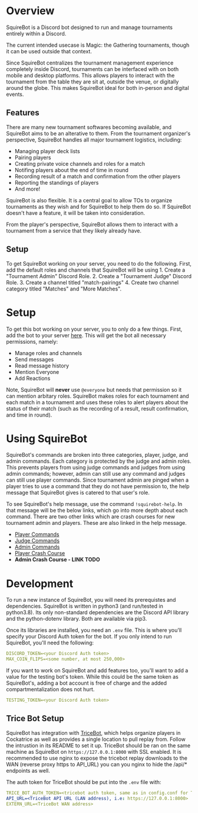 # Overview

SquireBot is a Discord bot designed to run and manage tournaments entirely within a Discord.

The current intended usecase is Magic: the Gathering tournaments, though it can be used outside that context.

Since SquireBot centralizes the tournament management experience completely inside Discord, tournaments can be interfaced with on both mobile and desktop platforms. This allows players to interact with the tournament from the table they are sit at, outside the venue, or digitally around the globe. This makes SquireBot ideal for both in-person and digital events.


## Features

There are many new tournament softwares becoming available, and SquireBot aims to be an alterative to them. From the tournament organizer's perspective, SquireBot handles all major tournament logistics, including:
 - Managing player deck lists
 - Pairing players
 - Creating private voice channels and roles for a match
 - Notifing players about the end of time in round
 - Recording result of a match and confirmation from the other players
 - Reporting the standings of players
 - And more!

SquireBot is also flexible. It is a central goal to allow TOs to organize tournaments as they wish and for SquireBot to help them do so. If SquireBot doesn't have a feature, it will be taken into consideration.

From the player's perspective, SquireBot allows them to interact with a tournament from a service that they likely already have.


## Setup

To get SquireBot working on your server, you need to do the following. First, add the default roles and channels that SquireBot will be using
	1. Create a "Tournament Admin" Discord Role.
	2. Create a "Tournament Judge" Discord Role.
	3. Create a channel titled "match-pairings"
	4. Create two channel category titled "Matches" and "More Matches".

# Setup

To get this bot working on your server, you to only do a few things.
First, add the bot to your server [here]("https://discord.com/api/oauth2/authorize?client_id=784967512106074183&permissions=268634192&scope=bot").
This will get the bot all necessary permissions, namely:
 - Manage roles and channels
 - Send messages
 - Read message history
 - Mention Everyone
 - Add Reactions

Note, SquireBot will **never** use `@everyone` but needs that permission so it can mention arbitary roles. SquireBot makes roles for each tournament and each match in a tournament and uses these roles to alert players about the status of their match (such as the recording of a result, result confirmation, and time in round).


# Using SquireBot

SquireBot's commands are broken into three categories, player, judge, and admin commands. Each category is protected by the judge and admin roles. This prevents players from using judge commands and judges from using admin commands; however, admin can still use any command and judges can still use player commands. Since tournament admin are pinged when a player tries to use a command that they do not have permission to, the help message that SquireBot gives is catered to that user's role.

To see SquireBot's help message, use the command `!squirebot-help`. In that message will be the below links, which go into more depth about each command. There are two other links which are crash courses for new tournament admin and players. These are also linked in the help message.

 - [Player Commands](https://github.com/TylerBloom/SquireBot/blob/master/docs/PlayerCommands.md)
 - [Judge Commands](https://github.com/TylerBloom/SquireBot/blob/master/docs/JudgeCommands.md)
 - [Admin Commands](https://github.com/TylerBloom/SquireBot/blob/master/docs/AdminCommands.md)
 - [Player Crash Course](https://github.com/TylerBloom/SquireBot/blob/master/docs/CrashCourse.md)
 - **Admin Crash Course - LINK TODO**

# Development
To run a new instance of SquireBot, you will need its prerequistes and dependencies. SquireBot is written in python3 (and run/tested in python3.8). Its only non-standard dependencies are the Discord API library and the python-dotenv library. Both are available via pip3.

Once its libraries are installed, you need an `.env` file. This is where you'll specify your Discord Auth token for the bot. If you only intend to run SquireBot, you'll need the following:
```yaml
DISCORD_TOKEN=<your Discord Auth token>
MAX_COIN_FLIPS=<some number, at most 250,000>
```

If you want to work on SquireBot and add features too, you'll want to add a value for the testing bot's token. While this could be the same token as SquireBot's, adding a bot account is free of charge and the added compartmentalization does not hurt.
```yaml
TESTING_TOKEN=<your Discord Auth token>
```


## Trice Bot Setup
SquireBot has integration with [TriceBot](https://github.com/djpiper28/CockatriceTournamentBot), which helps organize players in Cockatrice as well as provides a single location to pull replay from. Follow the intrustion in its README to set it up. TriceBot should be ran on the same machine as SquireBot on `https://127.0.0.1:8000` with SSL enabled. It is recommended to use nginx to expose the tricebot replay downloads to the WAN (reverse proxy https to API_URL) you can you nginx to hide the /api/\* endpoints as well.

The auth token for TriceBot should be put into the `.env` file with:
```yaml
TRICE_BOT_AUTH_TOKEN=<tricebot auth token, same as in config.conf for TriceBot>
API_URL=<TriceBot API URL (LAN address), i.e: https://127.0.0.1:8000>
EXTERN_URL=<TriceBot WAN address>



